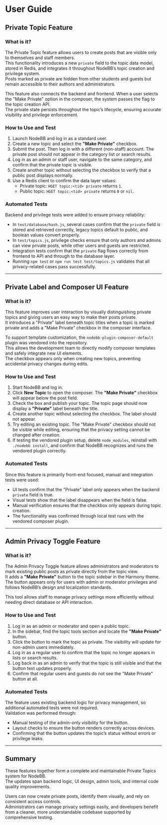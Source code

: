 # User Guide

## Private Topic Feature

### What is it?
The Private Topic feature allows users to create posts that are visible only to themselves and staff members.  
This functionality introduces a new `private` field to the topic data model, stored in Redis, and integrates it throughout NodeBB’s topic creation and privilege system.  
Posts marked as private are hidden from other students and guests but remain accessible to their authors and administrators.

This feature also connects the backend and frontend. When a user selects the "Make Private" option in the composer, the system passes the flag to the topic creation API.  
The private state persists throughout the topic’s lifecycle, ensuring accurate visibility and privilege enforcement.

### How to Use and Test
1. Launch NodeBB and log in as a standard user.  
2. Create a new topic and select the **"Make Private"** checkbox.  
3. Submit the post. Then log in with a different (non-staff) account. The private post should not appear in the category list or search results.  
4. Log in as an admin or staff user, navigate to the same category, and confirm that the private topic is visible.  
5. Create another topic without selecting the checkbox to verify that a public post displays normally.  
6. Use a Redis client to confirm the data layer values:  
   - Private topic: `HGET topic:<tid> private` returns `1`.  
   - Public topic: `HGET topic:<tid> private` returns `0` or `nil`.

### Automated Tests
Backend and privilege tests were added to ensure privacy reliability:
- In `test/database/hash.js`, several cases confirm that the `private` field is stored and retrieved correctly, legacy topics default to public, and boolean values convert properly.  
- In `test/topics.js`, privilege checks ensure that only authors and admins can view private posts, while other users and guests are restricted.  
- Integration tests confirm that the `private` flag flows correctly from frontend to API and through to the database layer.  
- Running `npm test` or `npm run test test/topics.js` validates that all privacy-related cases pass successfully.

---

## Private Label and Composer UI Feature

### What is it?
This feature improves user interaction by visually distinguishing private topics and giving users an easy way to make their posts private.  
It introduces a "Private" label beneath topic titles when a topic is marked private and adds a "Make Private" checkbox in the composer interface.  

To support template customization, the `nodebb-plugin-composer-default` plugin was vendored into the repository.  
This allows the development team to directly modify composer templates and safely integrate new UI elements.  
The checkbox appears only when creating new topics, preventing accidental privacy changes during edits.

### How to Use and Test
1. Start NodeBB and log in.  
2. Click **New Topic** to open the composer. The **"Make Private"** checkbox will appear below the post field.  
3. Check the box and publish your topic. The topic page should now display a **"Private"** label beneath the title.  
4. Create another topic without selecting the checkbox. The label should not appear.  
5. Try editing an existing topic. The "Make Private" checkbox should not be visible while editing, ensuring that the privacy setting cannot be changed after creation.  
6. If testing the vendored plugin setup, delete `node_modules`, reinstall with `./nodebb install`, and confirm that NodeBB recognizes and runs the vendored plugin correctly.

### Automated Tests
Since this feature is primarily front-end focused, manual and integration tests were used:
- UI tests confirm that the "Private" label only appears when the backend `private` field is true.  
- Visual tests show that the label disappears when the field is false.  
- Manual verification ensures that the checkbox only appears during topic creation.  
- The functionality was confirmed through local test runs with the vendored composer plugin.  

---

## Admin Privacy Toggle Feature

### What is it?
The Admin Privacy Toggle feature allows administrators and moderators to mark existing public posts as private directly from the topic view.  
It adds a **"Make Private"** button to the topic sidebar in the Harmony theme.  
The button appears only for users with admin or moderator privileges and follows NodeBB’s design and localization standards.

This tool allows staff to manage privacy settings more efficiently without needing direct database or API interaction.

### How to Use and Test
1. Log in as an admin or moderator and open a public topic.  
2. In the sidebar, find the topic tools section and locate the **"Make Private"** button.  
3. Click the button to mark the topic as private. The visibility will update for non-admin users immediately.  
4. Log in as a regular user to confirm that the topic no longer appears in lists or search results.  
5. Log back in as an admin to verify that the topic is still visible and that the button text updates properly.  
6. Confirm that regular users and guests do not see the "Make Private" button at all.

### Automated Tests
The feature uses existing backend logic for privacy management, so additional automated tests were not required.  
Validation was performed through:
- Manual testing of the admin-only visibility for the button.  
- Layout checks to ensure the button renders correctly across devices.  
- Confirming that the button updates the topic’s status without errors or privilege leaks.

---

## Summary
These features together form a complete and maintainable Private Topics system for NodeBB.  
The updates span backend logic, UI design, admin tools, and internal code quality improvements.  

Users can now create private posts, identify them visually, and rely on consistent access controls.  
Administrators can manage privacy settings easily, and developers benefit from a cleaner, more understandable codebase supported by comprehensive testing.